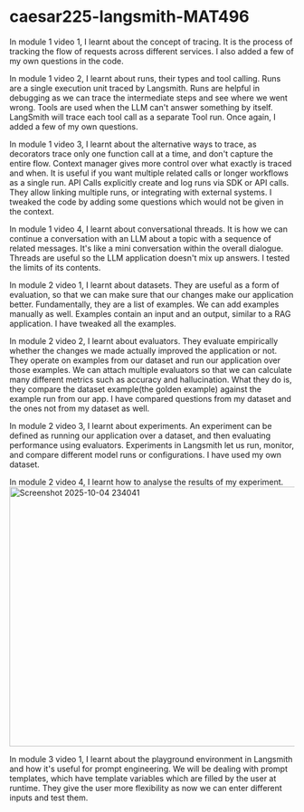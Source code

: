 # caesar225-langsmith-MAT496
In module 1 video 1, I learnt about the concept of tracing. It is the process of tracking the flow of requests across different services. I also added a few of my own questions in the code.

In module 1 video 2, I learnt about runs, their types and tool calling. Runs are a single execution unit traced by Langsmith. Runs are helpful in debugging as we can trace the intermediate steps and see where we went wrong. Tools are used when the LLM can't answer something by itself. LangSmith will trace each tool call as a separate Tool run. Once again, I added a few of my own questions.

In module 1 video 3, I learnt about the alternative ways to trace, as decorators trace only one function call at a time, and don't capture the entire flow. Context manager gives more control over what exactly is traced and when. It is useful if you want multiple related calls or longer workflows as a single run. API Calls explicitly create and log runs via SDK or API calls. They allow linking multiple runs, or integrating with external systems. I tweaked the code by adding some questions which would not be given in the context.

In module 1 video 4, I learnt about conversational threads. It is how we can continue a conversation with an LLM about a topic with a sequence of related messages. It's like a mini conversation within the overall dialogue. Threads are useful so the LLM application doesn't mix up answers. I tested the limits of its contents.

In module 2 video 1, I learnt about datasets. They are useful as a form of evaluation, so that we can make sure that our changes make our application better. Fundamentally, they are a list of examples. We can add examples manually as well. Examples contain an input and an output, similar to a RAG application. I have tweaked all the examples. 

In module 2 video 2, I learnt about evaluators. They evaluate empirically whether the changes we made actually improved the application or not. They operate on examples from our dataset and run our application over those examples. We can attach multiple evaluators so that we can calculate many different metrics such as accuracy and hallucination. What they do is, they compare the dataset example(the golden example) against the example run from our app. I have compared questions from my dataset and the ones not from my dataset as well.

In module 2 video 3, I learnt about experiments. An experiment can be defined as running our application over a dataset, and then evaluating performance using evaluators. Experiments in Langsmith let us run, monitor, and compare different model runs or configurations. I have used my own dataset. 

In module 2 video 4, I learnt how to analyse the results of my experiment. <img width="1282" height="459" alt="Screenshot 2025-10-04 234041" src="https://github.com/user-attachments/assets/3a67e37e-da1f-4de2-ba74-6e43185b9702" />

In module 3 video 1, I learnt about the playground environment in Langsmith and how it's useful for prompt engineering. We will be dealing with prompt templates, which have template variables which are filled by the user at runtime. They give the user more flexibility as now we can enter different inputs and test them.


